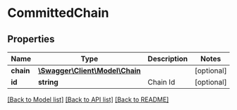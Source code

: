# CommittedChain

## Properties
Name | Type | Description | Notes
------------ | ------------- | ------------- | -------------
**chain** | [**\Swagger\Client\Model\Chain**](Chain.md) |  | [optional] 
**id** | **string** | Chain Id | [optional] 

[[Back to Model list]](../README.md#documentation-for-models) [[Back to API list]](../README.md#documentation-for-api-endpoints) [[Back to README]](../README.md)


